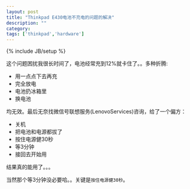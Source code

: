 ```yaml
---
layout: post
title: "Thinkpad E430电池不充电的问题的解决"
description: ""
category: 
tags: ['thinkpad','hardware']
---
```

{% include JB/setup %}

这个问题困扰我很长时间了，电池经常充到12%就卡住了。。多种折腾:

* 用一点点下去再充
* 完全放电
* 电池扔冰箱里
* 换电池

均无效。最后无奈找微信号联想服务(LenovoServices)咨询，给了一个偏方：

* 关机
* 把电池和电源都拔了
* 按住电源健30秒
* 等3分钟
* 接回去开始用

结果真的能用了。。。

当然那个等3分钟没必要哈。。关键是`按住电源健30秒`。
